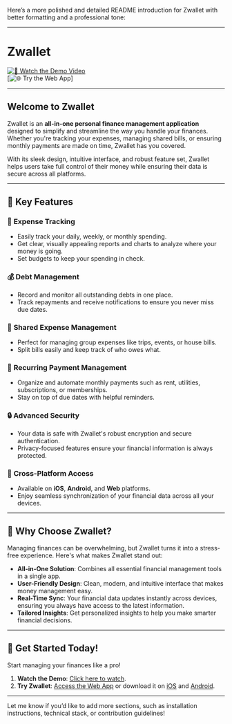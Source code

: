 Here’s a more polished and detailed README introduction for Zwallet with better formatting and a professional tone:

---

# Zwallet  

[![🎥 Watch the Demo Video](https://img.shields.io/badge/🎥_Watch_Demo-Click_Here-blue?style=for-the-badge)](https://www.youtube.com/watch?v=DEMO_VIDEO_ID)  
[![🌐 Try the Web App](https://youtu.be/Z62gVtr6eT8)]

---

## Welcome to Zwallet  

Zwallet is an **all-in-one personal finance management application** designed to simplify and streamline the way you handle your finances. Whether you're tracking your expenses, managing shared bills, or ensuring monthly payments are made on time, Zwallet has you covered.  

With its sleek design, intuitive interface, and robust feature set, Zwallet helps users take full control of their money while ensuring their data is secure across all platforms.  

---

## 🌟 **Key Features**  

### 🔢 **Expense Tracking**  
- Easily track your daily, weekly, or monthly spending.  
- Get clear, visually appealing reports and charts to analyze where your money is going.  
- Set budgets to keep your spending in check.  

### 💰 **Debt Management**  
- Record and monitor all outstanding debts in one place.  
- Track repayments and receive notifications to ensure you never miss due dates.  

### 🤝 **Shared Expense Management**  
- Perfect for managing group expenses like trips, events, or house bills.  
- Split bills easily and keep track of who owes what.  

### 📅 **Recurring Payment Management**  
- Organize and automate monthly payments such as rent, utilities, subscriptions, or memberships.  
- Stay on top of due dates with helpful reminders.  

### 🔒 **Advanced Security**  
- Your data is safe with Zwallet's robust encryption and secure authentication.  
- Privacy-focused features ensure your financial information is always protected.  

### 📱 **Cross-Platform Access**  
- Available on **iOS**, **Android**, and **Web** platforms.  
- Enjoy seamless synchronization of your financial data across all your devices.  

---

## 🎯 **Why Choose Zwallet?**  

Managing finances can be overwhelming, but Zwallet turns it into a stress-free experience. Here's what makes Zwallet stand out:  
- **All-in-One Solution**: Combines all essential financial management tools in a single app.  
- **User-Friendly Design**: Clean, modern, and intuitive interface that makes money management easy.  
- **Real-Time Sync**: Your financial data updates instantly across devices, ensuring you always have access to the latest information.  
- **Tailored Insights**: Get personalized insights to help you make smarter financial decisions.  

---

## 🚀 **Get Started Today!**  

Start managing your finances like a pro!  
1. **Watch the Demo**: [Click here to watch](https://www.youtube.com/watch?v=DEMO_VIDEO_ID).  
2. **Try Zwallet**: [Access the Web App](https://your-web-app-link.com) or download it on [iOS](#) and [Android](#).  

---

Let me know if you’d like to add more sections, such as installation instructions, technical stack, or contribution guidelines!
